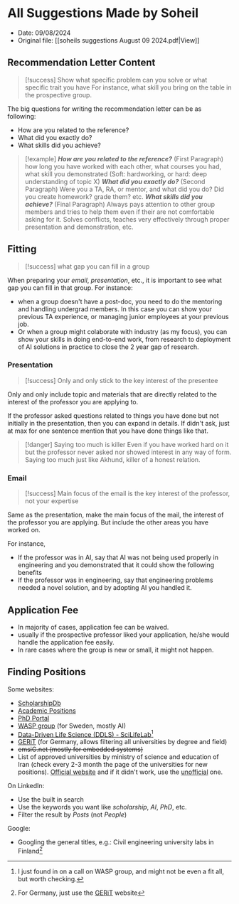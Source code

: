 # All Suggestions Made by Soheil

- Date: 09/08/2024
- Original file: [[soheils suggestions  August 09 2024.pdf|View]]

## Recommendation Letter Content

>[!success] Show what specific problem can you solve or what specific trait you have
>For instance, what skill you bring on the table in the prospective group.

The big questions for writing the recommendation letter can be as following:
- How are you related to the reference?
- What did you exactly do?
- What skills did you achieve?

>[!example]
>***How are you related to the reference?*** (First Paragraph) how long you have worked with each other, what courses you had, what skill you demonstrated (Soft: hardworking, or hard: deep understanding of topic X)
>***What did you exactly do?*** (Second Paragraph) Were you a TA, RA, or mentor, and what did you do? Did you create homework? grade them? etc.
>***What skills did you achieve?*** (Final Paragraph) Always pays attention to other group members and tries to help them even if their are not comfortable asking for it. Solves conflicts, teaches very effectively through proper presentation and demonstration, etc.

## Fitting

>[!success] what gap you can fill in a group

When preparing your *email*, *presentation*, etc., it is important to see what gap you can fill in that group. For instance:
- when a group doesn't have a post-doc, you need to do the mentoring and handling undergrad members. In this case you can show your previous TA experience, or managing junior employees at your previous job.
- Or when a group might colaborate with industry (as my focus), you can show your skills in doing end-to-end work, from research to deployment of AI solutions in practice to close the 2 year gap of research.

### Presentation

>[!success] Only and only stick to the key interest of the presentee

Only and only include topic and materials that are directly related to the interest of the professor you are applying to.

If the professor asked questions related to things you have done but not initially in the presentation, then you can expand in details. If didn't ask, just at max for one sentence mention that you have done things like that.

>[!danger] Saying too much is killer
>Even if you have worked hard on it but the professor never asked nor showed interest in any way of form. Saying too much just like Akhund, killer of a honest relation.

### Email

>[!success] Main focus of the email is the key interest of the professor, not your expertise

Same as the presentation, make the main focus of the mail, the interest of the professor you are applying. But include the other areas you have worked on.

For instance,
- If the professor was in AI, say that AI was not being used properly in engineering and you demonstrated that it could show the following benefits 
- If the professor was in engineering, say that engineering problems needed a novel solution, and by adopting AI you handled it.

## Application Fee

- In majority of cases, application fee can be waived.
- usually if the prospective professor liked your application, he/she would handle the application fee easily.
- In rare cases where the group is new or small, it might not happen.

## Finding Positions

Some websites:
- [ScholarshipDb](https://scholarshipdb.net/)
- [Academic Positions](https://academicpositions.com/)
- [PhD Portal](https://phdportal.com)
- [WASP group](https://wasp-sweden.org/) (for Sweden, mostly AI)
- [Data-Driven Life Science (DDLS) - SciLifeLab](https://www.scilifelab.se/data-driven/)[^1]
- [GERiT](https://gerit.org) (for Germany, allows filtering all universities by degree and field)
- ~~emsiG.net (mostly for embedded systems)~~
- List of approved universities by ministry of science and education of Iran (check every 2-3 month the page of the universities for new positions). [Official website](https://grad.saorg.ir/portal/home/?272052/%D8%AF%D8%A7%D9%86%D8%B4%DA%AF%D8%A7%D9%87-%D9%87%D8%A7%DB%8C-%D9%85%D9%88%D8%B1%D8%AF-%D8%AA%D8%A7%DB%8C%DB%8C%D8%AF) and if it didn't work, use the [unofficial](https://raahjoo.com/approved-universities-ministry/) one.

On LinkedIn:
- Use the built in search
- Use the keywords you want like *scholarship*, *AI*, *PhD*, etc.
- Filter the result by *Posts* (not *People*)

Google:
- Googling the general titles, e.g.: Civil engineering university labs in Finland[^2]

[^1]: I just found in on a call on WASP group, and might not be even a fit all, but worth checking.
[^2]: For Germany, just use the [GERiT](https://gerit.org) website
